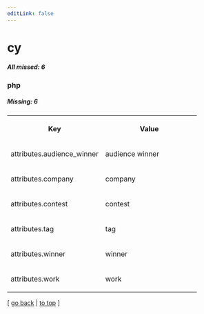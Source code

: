 ```yaml
---
editLink: false
---
```


# cy

##### All missed: 6


### php

##### Missing: 6

<table width="100%">
<tr><th width="50%">

Key

</th><th width="50%">

Value

</th></tr>
<tr><td width="50%">

attributes.audience_winner

</td><td width="50%">

audience winner

</td></tr>
<tr><td width="50%">

attributes.company

</td><td width="50%">

company

</td></tr>
<tr><td width="50%">

attributes.contest

</td><td width="50%">

contest

</td></tr>
<tr><td width="50%">

attributes.tag

</td><td width="50%">

tag

</td></tr>
<tr><td width="50%">

attributes.winner

</td><td width="50%">

winner

</td></tr>
<tr><td width="50%">

attributes.work

</td><td width="50%">

work

</td></tr>
</table>

[ [go back](../status.md) | [to top](#) ]

